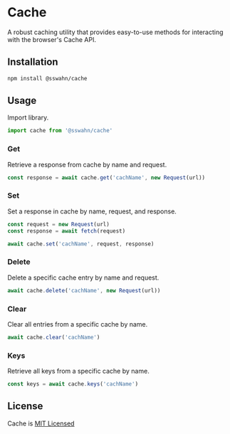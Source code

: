# Cache
A robust caching utility that provides easy-to-use methods for interacting with the browser's Cache API.

## Installation
```bash
npm install @sswahn/cache
```

## Usage  
Import library.  

```javascript
import cache from '@sswahn/cache'
```  

### Get  
Retrieve a response from cache by name and request.  

```javascript
const response = await cache.get('cachName', new Request(url))
```

### Set    
Set a response in cache by name, request, and response.  

```javascript
const request = new Request(url)
const response = await fetch(request)

await cache.set('cachName', request, response)
```

### Delete  
Delete a specific cache entry by name and request.  

```javascript
await cache.delete('cachName', new Request(url))
```

### Clear    
Clear all entries from a specific cache by name.  

```javascript
await cache.clear('cachName')
```

### Keys    
Retrieve all keys from a specific cache by name.  

```javascript
const keys = await cache.keys('cachName')
```


## License
Cache is [MIT Licensed](https://github.com/sswahn/cache/blob/main/LICENSE)
